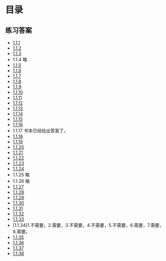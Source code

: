# 目录

## 练习答案
* [1.1.1](./1.1.1.GiveTheValue/main.go)
* [1.1.2](./1.1.2.GiveTheTypeAndValue/main.go)
* [1.1.3](./1.1.3.Check3ints/main.go)
* 1.1.4 略
* [1.1.5](./1.1.5.DoubleCheck/main.go)
* [1.1.6](./1.1.6.PrintWhat/main.go)
* [1.1.7](./1.1.7.PrintValue/main.go)
* [1.1.8](./1.1.8.PrintChar/main.go)
* [1.1.9](./1.1.9.IntToBinaryString/main.go)
* [1.1.10](./1.1.10.WhatsWrong/main.go)
* [1.1.11](./1.1.11.Print2Darray/main.go)
* [1.1.12](./1.1.12.PrintWhat/main.go)
* [1.1.13](./1.1.13.Transposition/main.go)
* [1.1.14](./1.1.14.lg/main.go)
* [1.1.15](./1.1.15.histogram/main.go)
* [1.1.16](./1.1.16.exR1/main.go)
* 1.1.17 书本已经给出答案了。
* [1.1.18](./1.1.18.mystery/main.go)
* [1.1.19](./1.1.19.Fibonacci/main.go)
* [1.1.20](./1.1.20.ln/main.go)
* [1.1.21](./1.1.21.ScanAndPrint/main.go)
* [1.1.22](./1.1.22.BinarySearch/main.go)
* [1.1.23](./1.1.23.AddArgument/main.go)
* [1.1.24](./1.1.24.Euclid/Euclid.go)
* 1.1.25 略
* 1.1.26 略
* [1.1.27](./1.1.27.Binomal/main.go)
* [1.1.28](./1.1.28.DeleteDuplicates/main.go)
* [1.1.29](./1.1.29.EqualKeys/main.go)
* [1.1.30](./1.1.30.ArrayExercise/main.go)
* [1.1.31](./1.1.31.RandConnection/main.go)
* [1.1.32](./1.1.32.Histogram/largeT.txt)
* [1.1.33](./1.1.33.Matrix/matrix.go)
* [1.1.34]1.不需要，2.需要，3.不需要，4.不需要，5.不需要，6.需要，7.需要，8.需要。
* [1.1.35](./1.1.35.DiceSimulation/main.go)
* [1.1.36](./1.1.36.ShuffleTest/main.go)
* [1.1.37](./1.1.37.BadShuffleTest/main.go)
* [1.1.38](./1.1.38.BvB)